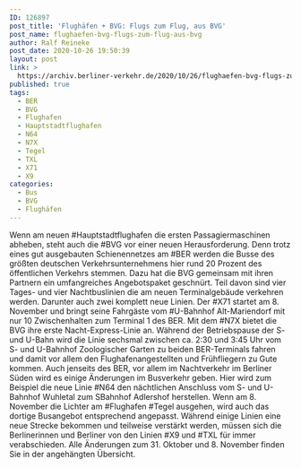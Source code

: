 ```yaml
---
ID: 126897
post_title: 'Flughäfen + BVG: Flugs zum Flug, aus BVG'
post_name: flughaefen-bvg-flugs-zum-flug-aus-bvg
author: Ralf Reineke
post_date: 2020-10-26 19:50:39
layout: post
link: >
  https://archiv.berliner-verkehr.de/2020/10/26/flughaefen-bvg-flugs-zum-flug-aus-bvg/
published: true
tags:
  - BER
  - BVG
  - Flughafen
  - Hauptstadtflughafen
  - N64
  - N7X
  - Tegel
  - TXL
  - X71
  - X9
categories:
  - Bus
  - BVG
  - Flughäfen
---
```

Wenn am neuen #Hauptstadtflughafen die ersten Passagiermaschinen abheben,
steht auch die #BVG vor einer neuen Herausforderung. Denn trotz eines
gut ausgebauten Schienennetzes am #BER werden die Busse des größten
deutschen Verkehrsunternehmens hier rund 20 Prozent des öffentlichen Verkehrs
stemmen. Dazu hat die BVG gemeinsam mit ihren Partnern ein umfangreiches
Angebotspaket geschnürt. Teil davon sind vier Tages- und vier Nachtbuslinien
die am neuen Terminalgebäude verkehren werden. Darunter auch
zwei komplett neue Linien.
Der #X71 startet am 8. November und bringt seine Fahrgäste vom #U-Bahnhof
Alt-Mariendorf mit nur 10 Zwischenhalten zum Terminal 1 des BER.
Mit dem #N7X bietet die BVG ihre erste Nacht-Express-Linie an. Während der
Betriebspause der S- und U-Bahn wird die Linie sechsmal zwischen ca. 2:30
und 3:45 Uhr vom S- und U-Bahnhof Zoologischer Garten zu beiden BER-Terminals
fahren und damit vor allem den Flughafenangestellten und Frühfliegern
zu Gute kommen.
Auch jenseits des BER, vor allem im Nachtverkehr im Berliner Süden wird es
einige Änderungen im Busverkehr geben. Hier wird zum Beispiel die neue Linie
#N64 den nächtlichen Anschluss vom S- und U-Bahnhof Wuhletal zum SBahnhof
Adlershof herstellen.
Wenn am 8. November die Lichter am #Flughafen #Tegel ausgehen, wird auch
das dortige Busangebot entsprechend angepasst. Während einige Linien eine
neue Strecke bekommen und teilweise verstärkt werden, müssen sich die Berlinerinnen
und Berliner von den Linien #X9 und #TXL für immer verabschieden.
Alle Änderungen zum 31. Oktober und 8. November finden Sie in der angehängten
Übersicht.